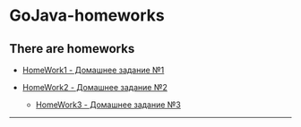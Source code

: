 ﻿# GoJava-homeworks
There are homeworks
-------------------------
- [HomeWork1 - Домашнее задание №1](https://github.com/kurotkin/GoJava-homeworks/tree/master/HomeWork1)

- [HomeWork2 - Домашнее задание №2](https://github.com/kurotkin/GoJava-homeworks/tree/master/HomeWork2)

  - [HomeWork3 - Домашнее задание №3](https://github.com/kurotkin/GoJava-homeworks/tree/master/HomeWork3)

-------------------------
